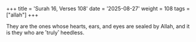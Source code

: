 +++
title = 'Surah 16, Verses 108'
date = '2025-08-27'
weight = 108
tags = ["allah"]
+++

They are the ones whose hearts, ears, and eyes are sealed by Allah, and it is they who are ˹truly˺ heedless.
